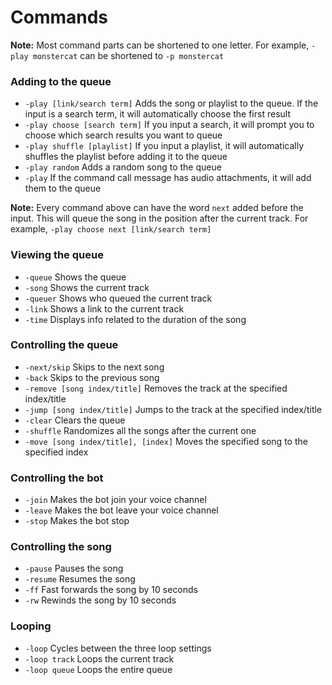 # Commands

**Note:** Most command parts can be shortened to one letter. For example, `-play monstercat` can be shortened to `-p monstercat`

### Adding to the queue

* `-play [link/search term]` Adds the song or playlist to the queue. If the input is a search term, it will automatically choose the first result
* `-play choose [search term]` If you input a search, it will prompt you to choose which search results you want to queue
* `-play shuffle [playlist]` If you input a playlist, it will automatically shuffles the playlist before adding it to the queue
* `-play random` Adds a random song to the queue
* `-play` If the command call message has audio attachments, it will add them to the queue

**Note:** Every command above can have the word `next` added before the input. This will queue the song in the position after the current track. For example, `-play choose next [link/search term]`

### Viewing the queue

* `-queue` Shows the queue
* `-song` Shows the current track
* `-queuer` Shows who queued the current track
* `-link` Shows a link to the current track
* `-time` Displays info related to the duration of the song

### Controlling the queue

* `-next/skip` Skips to the next song
* `-back` Skips to the previous song
* `-remove [song index/title]` Removes the track at the specified index/title
* `-jump [song index/title]` Jumps to the track at the specified index/title
* `-clear` Clears the queue
* `-shuffle` Randomizes all the songs after the current one
* `-move [song index/title], [index]` Moves the specified song to the specified index

### Controlling the bot

* `-join` Makes the bot join your voice channel
* `-leave` Makes the bot leave your voice channel
* `-stop` Makes the bot stop

### Controlling the song

* `-pause` Pauses the song
* `-resume` Resumes the song
* `-ff` Fast forwards the song by 10 seconds
* `-rw` Rewinds the song by 10 seconds

### Looping

* `-loop` Cycles between the three loop settings
* `-loop track` Loops the current track
* `-loop queue` Loops the entire queue
